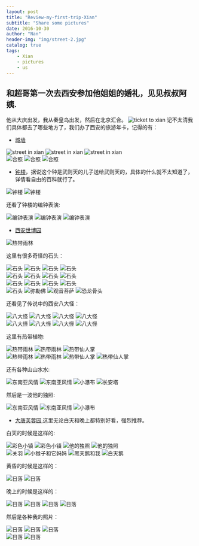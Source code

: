 ```yaml
---
layout: post
title: "Review-my-first-trip-Xian"
subtitle: "Share some pictures"
date: 2016-10-30
author: "Nan"
header-img: "img/street-2.jpg"
catalog: true
tags:
    - Xian
    - pictures
    - us
---
```


## 和超哥第一次去西安参加他姐姐的婚礼，见见叔叔阿姨.

他从大庆出发，我从秦皇岛出发，然后在北京汇合。
<img class="img-responsive" src="https://rawgithub.com/mushroommie/images/master/Xian/ticket.jpg" alt="ticket to xian">
记不太清我们具体都去了哪些地方了，我们办了西安的旅游年卡，记得的有：

- [城墙](https://zh.wikipedia.org/wiki/%E8%A5%BF%E5%AE%89%E5%9F%8E%E5%A2%99)

<div class="container-fluid">
    <div class="row">
        <img src="https://rawgithub.com/mushroommie/images/master/Xian/street-1.jpg" class="col-md-4 img-responsive" alt="street in xian">
        <img src="https://rawgithub.com/mushroommie/images/master/Xian/street-2.jpg" class="col-md-4 img-responsive" alt="street in xian">
        <img src="https://rawgithub.com/mushroommie/images/master/Xian/street-3.jpg" class="col-md-4 img-responsive" alt="street in xian">
    </div>
    <div class="row">
        <img src="https://rawgithub.com/mushroommie/images/master/Xian/us-1.jpg" class="col-md-4 img-responsive" alt="合照">
        <img src="https://rawgithub.com/mushroommie/images/master/Xian/us-2.jpg" class="col-md-4 img-responsive" alt="合照">
        <img src="https://rawgithub.com/mushroommie/images/master/Xian/us-3.jpg" class="col-md-4 img-responsive" alt="合照">
    </div>
</div>

- [钟楼](https://zh.wikipedia.org/wiki/%E8%A5%BF%E5%AE%89%E9%92%9F%E6%A5%BC)，据说这个钟是武则天的儿子送给武则天的，具体的什么就不太知道了，详情看自由的百科就行了。

<div class="container-fluid">
    <div class="row">
        <img src="https://rawgithub.com/mushroommie/images/master/Xian/zhong-1.jpg" class="col-md-6 img-responsive" alt="钟楼">
        <img src="https://rawgithub.com/mushroommie/images/master/Xian/zhong-2.jpg" class="col-md-6 img-responsive" alt="钟楼">
    </div>
</div>

还看了钟楼的编钟表演:

<div class="container-fluid">
    <div class="row">
        <img src="https://rawgithub.com/mushroommie/images/master/Xian/zhong-qing-1.jpg" class="col-md-4 img-responsive" alt="编钟表演">
        <img src="https://rawgithub.com/mushroommie/images/master/Xian/zhong-qing-2.jpg" class="col-md-4 img-responsive" alt="编钟表演">
        <img src="https://rawgithub.com/mushroommie/images/master/Xian/zhong-qing-3.jpg" class="col-md-4 img-responsive" alt="编钟表演">
    </div>
</div>

- [西安世博园](http://baike.baidu.com/subview/10770/18859293.htm?fromtitle=%E8%A5%BF%E5%AE%89%E4%B8%96%E5%8D%9A%E5%9B%AD&fromid=8990529&type=syn)

<img src="https://rawgithub.com/mushroommie/images/master/Xian/museum.jpg" class="col-md-12 img-responsive" alt="热带雨林">

这里有很多奇怪的石头：

<div class="container-fluid">
    <div class="row">
        <img src="https://rawgithub.com/mushroommie/images/master/Xian/stone-1.jpg" class="col-md-3 img-responsive" alt="石头">
        <img src="https://rawgithub.com/mushroommie/images/master/Xian/stone-2.jpg" class="col-md-3 img-responsive" alt="石头">
        <img src="https://rawgithub.com/mushroommie/images/master/Xian/stone-3.jpg" class="col-md-3 img-responsive" alt="石头">
        <img src="https://rawgithub.com/mushroommie/images/master/Xian/stone-4.jpg" class="col-md-3 img-responsive" alt="石头">
    </div>
    <div class="row">
        <img src="https://rawgithub.com/mushroommie/images/master/Xian/stone-5.jpg" class="col-md-3 img-responsive" alt="石头">
        <img src="https://rawgithub.com/mushroommie/images/master/Xian/stone-6.jpg" class="col-md-3 img-responsive" alt="石头">
        <img src="https://rawgithub.com/mushroommie/images/master/Xian/stone-7.jpg" class="col-md-3 img-responsive" alt="石头">
        <img src="https://rawgithub.com/mushroommie/images/master/Xian/stone-8.jpg" class="col-md-3 img-responsive" alt="石头">
    </div>
     <div class="row">
        <img src="https://rawgithub.com/mushroommie/images/master/Xian/stone-9.jpg" class="col-md-3 img-responsive" alt="石头">
        <img src="https://rawgithub.com/mushroommie/images/master/Xian/stone-10.jpg" class="col-md-3 img-responsive" alt="石头">
        <img src="https://rawgithub.com/mushroommie/images/master/Xian/stone-11.jpg" class="col-md-3 img-responsive" alt="石头">
        <img src="https://rawgithub.com/mushroommie/images/master/Xian/stone-12.jpg" class="col-md-3 img-responsive" alt="石头">
    </div>
    <div class="row">
        <img src="https://rawgithub.com/mushroommie/images/master/Xian/stone-13.jpg" class="col-md-3 img-responsive" alt="石头">
        <img src="https://rawgithub.com/mushroommie/images/master/Xian/old-man.jpg" class="col-md-3 img-responsive" alt="弥勒佛">
        <img src="https://rawgithub.com/mushroommie/images/master/Xian/pusa.jpg" class="col-md-3 img-responsive" alt="观音菩萨">
        <img src="https://rawgithub.com/mushroommie/images/master/Xian/dinosaur-bone.jpg" class="col-md-3 img-responsive" alt="恐龙骨头">
    </div>
</div>

还看见了传说中的西安八大怪：

<div class="container-fluid">
    <div class="row">
        <img src="https://rawgithub.com/mushroommie/images/master/Xian/strange-1.jpg" class="col-md-3 img-responsive" alt="八大怪">
        <img src="https://rawgithub.com/mushroommie/images/master/Xian/strange-2.jpg" class="col-md-3 img-responsive" alt="八大怪">
        <img src="https://rawgithub.com/mushroommie/images/master/Xian/strange-3.jpg" class="col-md-3 img-responsive" alt="八大怪">
        <img src="https://rawgithub.com/mushroommie/images/master/Xian/strange-4.jpg" class="col-md-3 img-responsive" alt="八大怪">
    </div>
    <div class="row">
        <img src="https://rawgithub.com/mushroommie/images/master/Xian/strange-5.jpg" class="col-md-3 img-responsive" alt="八大怪">
        <img src="https://rawgithub.com/mushroommie/images/master/Xian/strange-6.jpg" class="col-md-3 img-responsive" alt="八大怪">
        <img src="https://rawgithub.com/mushroommie/images/master/Xian/strange-7.jpg" class="col-md-3 img-responsive" alt="八大怪">
        <img src="https://rawgithub.com/mushroommie/images/master/Xian/strange-8.jpg" class="col-md-3 img-responsive" alt="八大怪">
    </div>
</div>

这里有热带植物:

<div class="container-fluid">
    <div class="row">
        <img src="https://rawgithub.com/mushroommie/images/master/Xian/rain-forest-1.jpg" class="col-md-4 img-responsive" alt="热带雨林">
        <img src="https://rawgithub.com/mushroommie/images/master/Xian/rain-forest-2.jpg" class="col-md-4 img-responsive" alt="热带雨林">
        <img src="https://rawgithub.com/mushroommie/images/master/Xian/cactus.jpg" class="col-md-4 img-responsive" alt="热带仙人掌">
    </div>
    <div class="row">
        <img src="https://rawgithub.com/mushroommie/images/master/Xian/maybe-egypt-1.jpg" class="col-md-3 img-responsive" alt="热带雨林">
        <img src="https://rawgithub.com/mushroommie/images/master/Xian/maybe-egypt-2.jpg" class="col-md-3 img-responsive" alt="热带雨林">
        <img src="https://rawgithub.com/mushroommie/images/master/Xian/bread-tree.jpg" class="col-md-3 img-responsive" alt="热带仙人掌">
        <img src="https://rawgithub.com/mushroommie/images/master/Xian/us-4.jpg" class="col-md-3 img-responsive" alt="热带仙人掌">
    </div>
</div>

还有各种山山水水:

<div class="container-fluid">
    <div class="row">
        <img src="https://rawgithub.com/mushroommie/images/master/Xian/vietnam.jpg" class="col-md-3 img-responsive" alt="东南亚风情">
        <img src="https://rawgithub.com/mushroommie/images/master/Xian/vietnam-alone.jpg" class="col-md-3 img-responsive" alt="东南亚风情">
        <img src="https://rawgithub.com/mushroommie/images/master/Xian/waterfall.jpg" class="col-md-3 img-responsive" alt="小瀑布">
        <img src="https://rawgithub.com/mushroommie/images/master/Xian/tower1.jpg" class="col-md-3 img-responsive" alt="长安塔">
    </div>
</div>

然后是一波他的独照:

<div class="container-fluid">
    <div class="row">
        <img src="https://rawgithub.com/mushroommie/images/master/Xian/him-2.jpg" class="col-md-4 img-responsive" alt="东南亚风情">
        <img src="https://rawgithub.com/mushroommie/images/master/Xian/him-3.jpg" class="col-md-4 img-responsive" alt="东南亚风情">
        <img src="https://rawgithub.com/mushroommie/images/master/Xian/him-4.jpg" class="col-md-4 img-responsive" alt="小瀑布">
    </div>
</div>

- [大唐芙蓉园](https://zh.wikipedia.org/wiki/%E5%A4%A7%E5%94%90%E8%8A%99%E8%93%89%E5%9B%AD),这里无论白天和晚上都特别好看，强烈推荐。

白天的时候是这样的:
<div class="fluid-container">
    <div class="row">
        <img src="https://rawgithub.com/mushroommie/images/master/Xian/colorful-town.jpg" class="col-md-3 img-responsive" alt="彩色小镇">
        <img src="https://rawgithub.com/mushroommie/images/master/Xian/dream-city.jpg" class="col-md-3 img-responsive" alt="彩色小镇">
        <img src="https://rawgithub.com/mushroommie/images/master/Xian/him-1.jpg" class="col-md-3 img-responsive" alt="他的独照">
        <img src="https://rawgithub.com/mushroommie/images/master/Xian/him-5.jpg" class="col-md-3 img-responsive" alt="他的独照">
    </div>
    <div class="row">
        <img src="https://rawgithub.com/mushroommie/images/master/Xian/guanyu.jpg" class="col-md-3 img-responsive" alt="关羽">
        <img src="https://rawgithub.com/mushroommie/images/master/Xian/little-and-it's-mother.jpg" class="col-md-3 img-responsive" alt="小猴子和它妈妈">
        <img src="https://rawgithub.com/mushroommie/images/master/Xian/me-and-black-swan.jpg" class="col-md-3 img-responsive" alt="黑天鹅和我">
        <img src="https://rawgithub.com/mushroommie/images/master/Xian/white-swan.jpg" class="col-md-3 img-responsive" alt="白天鹅">
    </div>
</div>

黄昏的时候是这样的：

<div class="fluid-container">
    <div class="row">
       <img src="https://rawgithub.com/mushroommie/images/master/Xian/sunset-1.jpg" class="col-md-4 img-responsive" alt="日落">
        <img src="https://rawgithub.com/mushroommie/images/master/Xian/sunset-2.jpg" class="col-md-4 img-responsive" alt="日落">
    </div>
</div>

晚上的时候是这样的：

<div class="fluid-container">
    <div class="row">
        <img src="https://rawgithub.com/mushroommie/images/master/Xian/bling-city.jpg" class="col-md-3 img-responsive" alt="日落">
        <img src="https://rawgithub.com/mushroommie/images/master/Xian/bling-bling-city.jpg" class="col-md-3 img-responsive" alt="日落">
        <img src="https://rawgithub.com/mushroommie/images/master/Xian/bling-city-on-the-river.jpg" class="col-md-3 img-responsive" alt="日落">
        <img src="https://rawgithub.com/mushroommie/images/master/Xian/colorful-play.jpg" class="col-md-3 img-responsive" alt="日落">
    </div>
</div>

然后是各种我的照片：

<div class="fluid-container">
    <div class="row">
        <img src="https://rawgithub.com/mushroommie/images/master/Xian/selfie-1.jpg" class="col-md-4 img-responsive" alt="日落">
        <img src="https://rawgithub.com/mushroommie/images/master/Xian/yeah-1.jpg" class="col-md-4 img-responsive" alt="日落">
        <img src="https://rawgithub.com/mushroommie/images/master/Xian/yeah-2.jpg" class="col-md-4 img-responsive" alt="日落">
    </div>
    <div class="row">
        <img src="https://rawgithub.com/mushroommie/images/master/Xian/yeah-4.jpg" class="col-md-4 img-responsive" alt="日落">
        <img src="https://rawgithub.com/mushroommie/images/master/Xian/yeah-5.jpg" class="col-md-4 img-responsive" alt="日落">
    </div>
</div>





